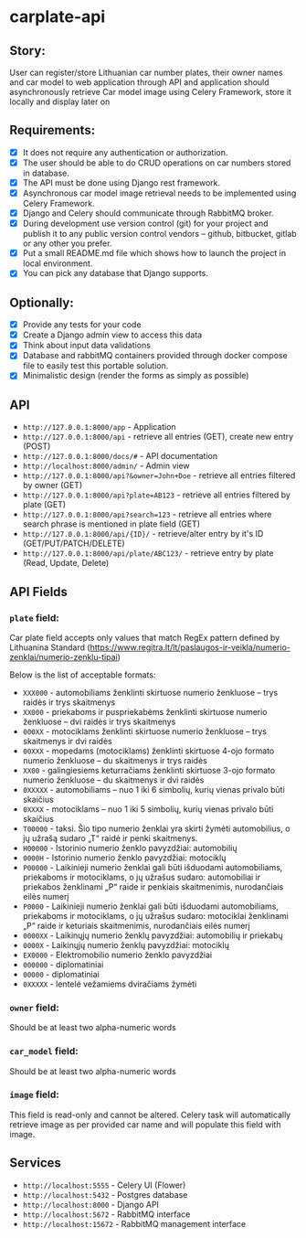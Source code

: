# carplate-api

## Story:

User can register/store Lithuanian car number plates, their owner names and car model to web application through API and application should asynchronously retrieve Car model image using Celery Framework, store it locally and display later on

## Requirements:

* [X] It does not require any authentication or authorization.
* [X] The user should be able to do CRUD operations on car numbers stored in database.
* [X] The API must be done using Django rest framework.
* [X] Asynchronous car model image retrieval needs to be implemented using Celery Framework.
* [X] Django and Celery should communicate through RabbitMQ broker.
* [X] During development use version control (git) for your project and publish it to any public version control vendors – github, bitbucket, gitlab or any other you prefer.
* [X] Put a small README.md file which shows how to launch the project in local environment.
* [X] You can pick any database that Django supports.
 
## Optionally:

* [X] Provide any tests for your code
* [X] Create a Django admin view to access this data
* [X] Think about input data validations
* [X] Database and rabbitMQ containers provided through docker compose file to easily test this portable solution.
* [X] Minimalistic design (render the forms as simply as possible)

## API

* `http://127.0.0.1:8000/app` - Application
* `http://127.0.0.1:8000/api` - retrieve all entries (GET), create new entry (POST)
* `http://127.0.0.1:8000/docs/#` - API documentation
* `http://localhost:8000/admin/` - Admin view
* `http://127.0.0.1:8000/api?&owner=John+Doe` - retrieve all entries filtered by owner (GET)
* `http://127.0.0.1:8000/api?plate=AB123` - retrieve all entries filtered by plate (GET)
* `http://127.0.0.1:8000/api?search=123` -  retrieve all entries where search phrase is mentioned in plate field (GET)
* `http://127.0.0.1:8000/api/{ID}/` - retrieve/alter entry by it's ID (GET/PUT/PATCH/DELETE)
* `http://127.0.0.1:8000/api/plate/ABC123/` - retrieve entry by plate (Read, Update, Delete)

## API Fields

### `plate` field:

Car plate field accepts only values that match RegEx pattern defined by Lithuanina Standard
(https://www.regitra.lt/lt/paslaugos-ir-veikla/numerio-zenklai/numerio-zenklu-tipai)

Below is the list of acceptable formats:
* `XXX000` - automobiliams ženklinti skirtuose numerio ženkluose – trys raidės ir trys skaitmenys
* `XX000` - priekaboms ir puspriekabėms ženklinti skirtuose numerio ženkluose – dvi raidės ir trys skaitmenys
* `000XX` - motociklams ženklinti skirtuose numerio ženkluose – trys skaitmenys ir dvi raidės
* `00XXX` - mopedams (motociklams) ženklinti skirtuose 4-ojo formato numerio ženkluose – du skaitmenys ir trys raidės
* `XX00` - galingiesiems keturračiams ženklinti skirtuose 3-ojo formato numerio ženkluose – du skaitmenys ir dvi raidės
* `0XXXXX` - automobiliams  – nuo 1 iki 6 simbolių, kurių vienas privalo būti skaičius
* `0XXXX` - motociklams – nuo 1 iki 5 simbolių, kurių vienas privalo būti skaičius
* `T00000` - taksi. Šio tipo numerio ženklai yra skirti žymėti automobilius, o jų užrašą sudaro „T“ raidė  ir penki skaitmenys.
* `H00000` - Istorinio numerio ženklo pavyzdžiai: automobilių
* `0000H` - Istorinio numerio ženklo pavyzdžiai: motociklų
* `P00000` - Laikinieji numerio ženklai gali būti išduodami automobiliams, priekaboms ir motociklams, o jų užrašus sudaro: automobiliai ir priekabos ženklinami „P“ raide ir penkiais skaitmenimis, nurodančiais eilės numerį
* `P0000` - Laikinieji numerio ženklai gali būti išduodami automobiliams, priekaboms ir motociklams, o jų užrašus sudaro: motociklai ženklinami „P“ raide ir keturiais skaitmenimis, nurodančiais eilės numerį
* `0000XX` - Laikinųjų numerio ženklų pavyzdžiai: automobilių ir priekabų
* `0000X` - Laikinųjų numerio ženklų pavyzdžiai: motociklų
* `EX0000` - Elektromobilio numerio ženklo pavyzdžiai
* `000000` - diplomatiniai
* `00000` - diplomatiniai
* `0XXXXX` - lentelė vežamiems dviračiams žymėti

### `owner` field:

Should be at least two alpha-numeric words

### `car_model` field:

Should be at least two alpha-numeric words

### `image` field:

This field is read-only and cannot be altered. Celery task will automatically retrieve image as per provided car name
and will populate this field with image.

## Services

* `http://localhost:5555` - Celery UI (Flower)
* `http://localhost:5432` - Postgres database
* `http://localhost:8000` - Django API
* `http://localhost:5672` - RabbitMQ interface
* `http://localhost:15672` - RabbitMQ management interface

